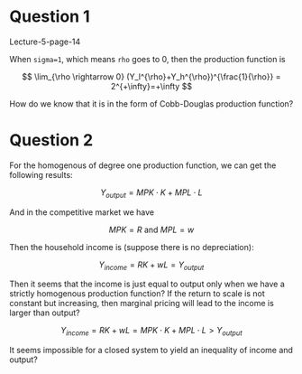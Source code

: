 # Question 1

Lecture-5-page-14

When `sigma=1`, which means `rho` goes to 0, then the production function is  

$$
\lim_{\rho \rightarrow 0} (Y_l^{\rho}+Y_h^{\rho})^{\frac{1}{\rho}} = 2^{+\infty}=+\infty
$$

How do we know that it is in the form of Cobb-Douglas production function?

# Question 2

For the homogenous of degree one production function, we can get the following results:

$$
Y_{output} = MPK \cdot K + MPL \cdot L
$$

And in the competitive market we have 

$$
MPK = R \text{ and } MPL = w
$$

Then the household income is (suppose there is no depreciation):

$$
Y_{income} = RK+wL = Y_{output}
$$

Then it seems that the income is just equal to output only when we have a strictly homogenous production function? If the return to scale is not constant but increasing, then marginal pricing will lead to the income is larger than output?

$$
Y_{income}= RK+wL = MPK \cdot K + MPL \cdot L > Y_{output}
$$

It seems impossible for a closed system to yield an inequality of income and output?
